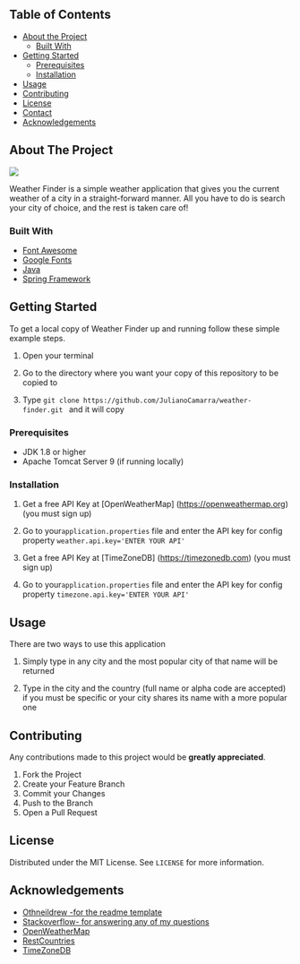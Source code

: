 
<!--
*** Thanks for checking out this README Template. If you have a suggestion that would
*** make this better please fork the repo and create a pull request or simple open
*** an issue with the tag "enhancement".
*** Thanks again! Now go create something AMAZING! :D
-->




<!-- PROJECT LOGO -->



<!-- TABLE OF CONTENTS -->
## Table of Contents

* [About the Project](#about-the-project)
  * [Built With](#built-with)
* [Getting Started](#getting-started)
  * [Prerequisites](#prerequisites)
  * [Installation](#installation)
* [Usage](#usage)
* [Contributing](#contributing)
* [License](#license)
* [Contact](#contact)
* [Acknowledgements](#acknowledgements)



<!-- ABOUT THE PROJECT -->
## About The Project
 <img src="https://i.ibb.co/CJR6sbf/weatherapp-screenshot.png">

Weather Finder is a simple weather application that gives you the current weather of a city in a straight-forward manner. All you have to do is search your city of choice, and the rest is taken care of!


### Built With
* [Font Awesome](https://fontawesome.com/)
* [Google Fonts](https://fonts.google.com/)
* [Java](https://www.java.com/en/download/)
* [Spring Framework](https://start.spring.io/)



<!-- GETTING STARTED -->
## Getting Started

To get a local copy of Weather Finder up and running follow these simple example steps.

1) Open your terminal

2) Go to the directory where you want your copy of this repository to be copied to

3) Type ```git clone https://github.com/JulianoCamarra/weather-finder.git ``` and it will copy

### Prerequisites

* JDK 1.8 or higher
* Apache Tomcat Server 9 (if running locally)


### Installation

1. Get a free API Key at [OpenWeatherMap] (https://openweathermap.org) (you must sign up)
2. Go to your```application.properties``` file and enter the API key for config property ```weather.api.key='ENTER YOUR API'```

3. Get a free API Key at [TimeZoneDB] (https://timezonedb.com) (you must sign up)
4. Go to your```application.properties``` file and enter the API key for config property ```timezone.api.key='ENTER YOUR API'```

<!-- USAGE EXAMPLES -->
## Usage

There are two ways to use this application

1) Simply type in any city and the most popular city of that name will be returned



2) Type in the city and the country (full name or alpha code are accepted) if you must be specific or your city shares its name with a more popular one


<!-- CONTRIBUTING -->
## Contributing

Any contributions made to this project would be **greatly appreciated**.

1. Fork the Project
2. Create your Feature Branch
3. Commit your Changes
4. Push to the Branch
5. Open a Pull Request



<!-- LICENSE -->
## License

Distributed under the MIT License. See `LICENSE` for more information.



<!-- ACKNOWLEDGEMENTS -->
## Acknowledgements
* [Othneildrew -for the readme template](https://github.com/othneildrew/Best-README-Template)
* [Stackoverflow- for answering any of my questions](https://stackoverflow.com/) 
* [OpenWeatherMap](https://openweathermap.org)
* [RestCountries](https://restcountries.eu)
* [TimeZoneDB](https://timezonedb.com)




<!-- MARKDOWN LINKS & IMAGES -->
[build-shield]: https://img.shields.io/badge/build-passing-brightgreen.svg?style=flat-square
[contributors-shield]: https://img.shields.io/badge/contributors-1-orange.svg?style=flat-square
[license-shield]: https://img.shields.io/badge/license-MIT-blue.svg?style=flat-square
[license-url]: https://choosealicense.com/licenses/mit
[linkedin-shield]: https://img.shields.io/badge/-LinkedIn-black.svg?style=flat-square&logo=linkedin&colorB=555
[linkedin-url]: https://linkedin.com/in/othneildrew
[product-screenshot]: https://raw.githubusercontent.com/othneildrew/Best-README-Template/master/screenshot.png
